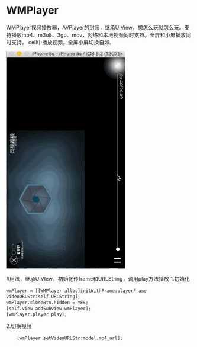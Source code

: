 # WMPlayer
WMPlayer视频播放器，AVPlayer的封装，继承UIView，想怎么玩就怎么玩。支持播放mp4、m3u8、3gp、mov，网络和本地视频同时支持。全屏和小屏播放同时支持。
cell中播放视频，全屏小屏切换自如。

![image](https://github.com/zhengwenming/WMPlayer/blob/master/WMPlayer/Resource/WMPlayer.gif)   

#用法，继承UIVIew，初始化传frame和URLString，调用play方法播放
1.初始化

    wmPlayer = [[WMPlayer alloc]initWithFrame:playerFrame videoURLStr:self.URLString];
    wmPlayer.closeBtn.hidden = YES;
    [self.view addSubview:wmPlayer];
    [wmPlayer.player play];
    
2.切换视频

        [wmPlayer setVideoURLStr:model.mp4_url];


